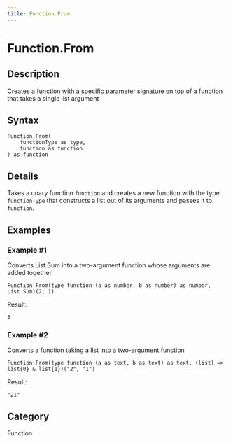 ```yaml
---
title: Function.From
---
```


# Function.From


## Description

Creates a function with a specific parameter signature on top of a function that takes a single list argument


## Syntax

```powerquery
Function.From(
    functionType as type,
    function as function
) as function
```


## Details

Takes a unary function <code>function</code> and creates a new function with the type <code>functionType</code> that constructs a list out of its arguments and passes it to <code>function</code>.


## Examples

### Example #1 
Converts List.Sum into a two-argument function whose arguments are added together
```powerquery
Function.From(type function (a as number, b as number) as number, List.Sum)(2, 1)
```

Result: 
```powerquery
3
```


### Example #2 
Converts a function taking a list into a two-argument function
```powerquery
Function.From(type function (a as text, b as text) as text, (list) => list{0} & list{1})("2", "1")
```

Result: 
```powerquery
"21"
```




## Category
Function
